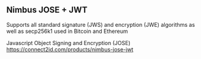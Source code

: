 ## Nimbus JOSE + JWT

Supports all standard signature (JWS) and encryption (JWE) algorithms 
as well as secp256k1 used in Bitcoin and Ethereum

Javascript Object Signing and Encryption (JOSE)
https://connect2id.com/products/nimbus-jose-jwt
